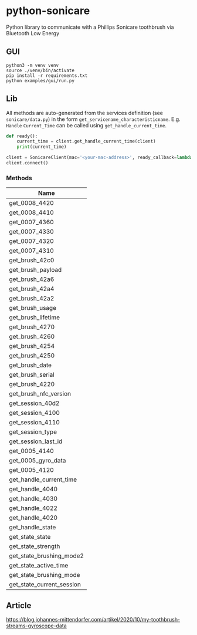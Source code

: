 # python-sonicare

Python library to communicate with a Phillips Sonicare toothbrush via Bluetooth Low Energy

## GUI

```
python3 -m venv venv
source ./venv/bin/activate
pip install -r requirements.txt
python examples/gui/run.py
```

## Lib

All methods are auto-generated from the services definition (see `sonicare/data.py`) in the form `get_servicename_characteristicname`. E.g. `Handle` `Current_Time` can be called using `get_handle_current_time`.

```python
def ready():
    current_time = client.get_handle_current_time(client)
    print(current_time)

client = SonicareClient(mac='<your-mac-address>', ready_callback=lambda: ready())
client.connect()
```

### Methods

| Name |
|---|
| get_0008_4420 |
| get_0008_4410 |
| get_0007_4360 |
| get_0007_4330 |
| get_0007_4320 |
| get_0007_4310 |
| get_brush_42c0 |
| get_brush_payload |
| get_brush_42a6 |
| get_brush_42a4 |
| get_brush_42a2 |
| get_brush_usage |
| get_brush_lifetime |
| get_brush_4270 |
| get_brush_4260 |
| get_brush_4254 |
| get_brush_4250 |
| get_brush_date |
| get_brush_serial |
| get_brush_4220 |
| get_brush_nfc_version |
| get_session_40d2 |
| get_session_4100 |
| get_session_4110 |
| get_session_type |
| get_session_last_id |
| get_0005_4140 |
| get_0005_gyro_data |
| get_0005_4120 |
| get_handle_current_time |
| get_handle_4040 |
| get_handle_4030 |
| get_handle_4022 |
| get_handle_4020 |
| get_handle_state |
| get_state_state |
| get_state_strength |
| get_state_brushing_mode2 |
| get_state_active_time |
| get_state_brushing_mode |
| get_state_current_session |

## Article

https://blog.johannes-mittendorfer.com/artikel/2020/10/my-toothbrush-streams-gyroscope-data
